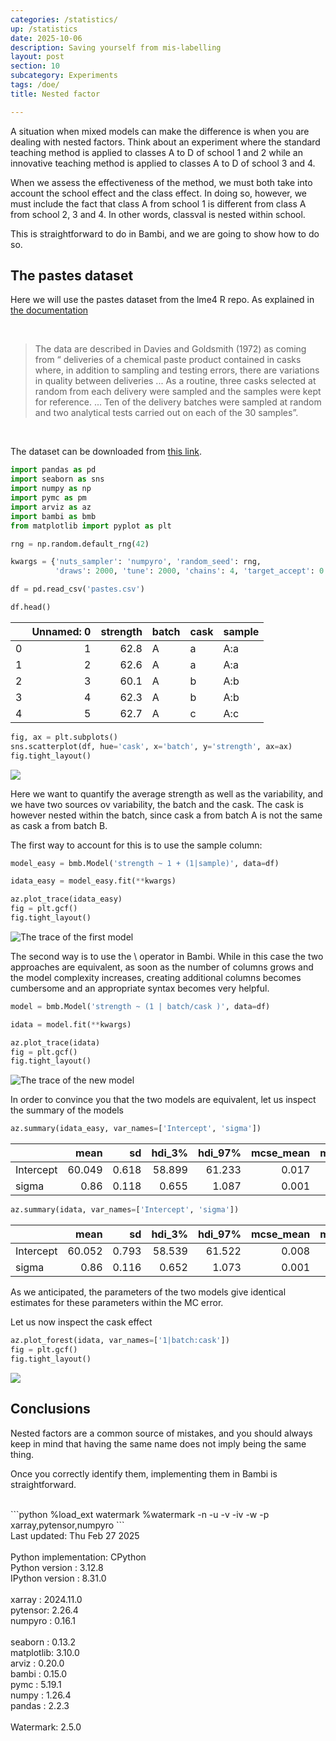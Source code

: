 ```yaml
---
categories: /statistics/
up: /statistics
date: 2025-10-06
description: Saving yourself from mis-labelling
layout: post
section: 10
subcategory: Experiments
tags: /doe/
title: Nested factor

---
```





A situation when mixed models can make the difference is when
you are dealing with nested factors.
Think about an experiment where the standard teaching method
is applied to classes A to D of school 1 and 2
while an innovative teaching method is applied to 
classes A to D of school 3 and 4.

When we assess the effectiveness of the method,
we must both take into account the school effect and the class
effect.
In doing so, however, we must include the fact
that class A from school 1 is different from class A from school 2, 3
and 4. In other words, classval is nested within school.

This is straightforward to do in Bambi, and we are going to show how to do so.

## The pastes dataset

Here we will use the pastes dataset from the lme4 R repo.
As explained in [the documentation](https://rdrr.io/cran/lme4/man/Pastes.html)

<br>

> The data are described in Davies and Goldsmith (1972) as coming from “ deliveries of a chemical paste product contained in casks where, in addition to sampling and testing errors, there are variations in quality between deliveries ... 
> As a routine, three casks selected at random from each delivery were sampled and the samples were kept for reference. ... 
> Ten of the delivery batches were sampled at random and two analytical tests carried out on each of the 30 samples”.

<br>

The dataset can be downloaded from [this link](https://github.com/lme4/lme4/blob/master/data/Pastes.rda).

```python
import pandas as pd
import seaborn as sns
import numpy as np
import pymc as pm
import arviz as az
import bambi as bmb
from matplotlib import pyplot as plt

rng = np.random.default_rng(42)

kwargs = {'nuts_sampler': 'numpyro', 'random_seed': rng,
          'draws': 2000, 'tune': 2000, 'chains': 4, 'target_accept': 0.95}

df = pd.read_csv('pastes.csv')

df.head()
```

|    |   Unnamed: 0 |   strength | batch   | cask   | sample   |
|---:|-------------:|-----------:|:--------|:-------|:---------|
|  0 |            1 |       62.8 | A       | a      | A:a      |
|  1 |            2 |       62.6 | A       | a      | A:a      |
|  2 |            3 |       60.1 | A       | b      | A:b      |
|  3 |            4 |       62.3 | A       | b      | A:b      |
|  4 |            5 |       62.7 | A       | c      | A:c      |


```python
fig, ax = plt.subplots()
sns.scatterplot(df, hue='cask', x='batch', y='strength', ax=ax)
fig.tight_layout()
```

![](/docs/assets/images/statistics/nested_factors/scatter.webp)

Here we want to quantify the average strength as well as the variability,
and we have two sources ov variability, the batch and the cask.
The cask is however nested within the batch, since cask a from batch A
is not the same as cask a from batch B.

The first way to account for this is to use the sample column:

```python
model_easy = bmb.Model('strength ~ 1 + (1|sample)', data=df)

idata_easy = model_easy.fit(**kwargs)

az.plot_trace(idata_easy)
fig = plt.gcf()
fig.tight_layout()
```

![The trace of the first model](/docs/assets/images/statistics/nested_factors/trace_easy.webp)

The second way is to use the \\ operator in Bambi. While in this case
the two approaches are equivalent, as soon as the number of columns grows
and the model complexity increases, creating additional columns becomes
cumbersome and an appropriate syntax becomes very helpful.

```python
model = bmb.Model('strength ~ (1 | batch/cask )', data=df)

idata = model.fit(**kwargs)

az.plot_trace(idata)
fig = plt.gcf()
fig.tight_layout()
```

![The trace of the new model](/docs/assets/images/statistics/nested_factors/trace.webp)

In order to convince you that the two models are equivalent, let us inspect the summary 
of the models

```python
az.summary(idata_easy, var_names=['Intercept', 'sigma'])
```

|           |   mean |    sd |   hdi_3% |   hdi_97% |   mcse_mean |   mcse_sd |   ess_bulk |   ess_tail |   r_hat |
|:----------|-------:|------:|---------:|----------:|------------:|----------:|-----------:|-----------:|--------:|
| Intercept | 60.049 | 0.618 |   58.899 |    61.233 |       0.017 |     0.012 |       1306 |       2558 |       1 |
| sigma     |  0.86  | 0.118 |    0.655 |     1.087 |       0.001 |     0.001 |       6801 |       9953 |       1 |


```python
az.summary(idata, var_names=['Intercept', 'sigma'])
```

|           |   mean |    sd |   hdi_3% |   hdi_97% |   mcse_mean |   mcse_sd |   ess_bulk |   ess_tail |   r_hat |
|:----------|-------:|------:|---------:|----------:|------------:|----------:|-----------:|-----------:|--------:|
| Intercept | 60.052 | 0.793 |   58.539 |    61.522 |       0.008 |     0.006 |      10081 |      11314 |       1 |
| sigma     |  0.86  | 0.116 |    0.652 |     1.073 |       0.001 |     0.001 |       7556 |      11062 |       1 |


As we anticipated, the parameters of the two models give identical estimates for these parameters
within the MC error.

Let us now inspect the cask effect

```python
az.plot_forest(idata, var_names=['1|batch:cask'])
fig = plt.gcf()
fig.tight_layout()
```

![](/docs/assets/images/statistics/nested_factors/forest.webp)

## Conclusions

Nested factors are a common source of mistakes, 
and you should always keep in mind that having the same name
does not imply being the same thing.

Once you correctly identify them, implementing them in Bambi is straightforward.

<br>
```python
%load_ext watermark
%watermark -n -u -v -iv -w -p xarray,pytensor,numpyro
```

<div class="code">
Last updated: Thu Feb 27 2025
<br>

<br>
Python implementation: CPython
<br>
Python version       : 3.12.8
<br>
IPython version      : 8.31.0
<br>

<br>
xarray  : 2024.11.0
<br>
pytensor: 2.26.4
<br>
numpyro : 0.16.1
<br>

<br>
seaborn   : 0.13.2
<br>
matplotlib: 3.10.0
<br>
arviz     : 0.20.0
<br>
bambi     : 0.15.0
<br>
pymc      : 5.19.1
<br>
numpy     : 1.26.4
<br>
pandas    : 2.2.3
<br>

<br>
Watermark: 2.5.0
<br>
</div>